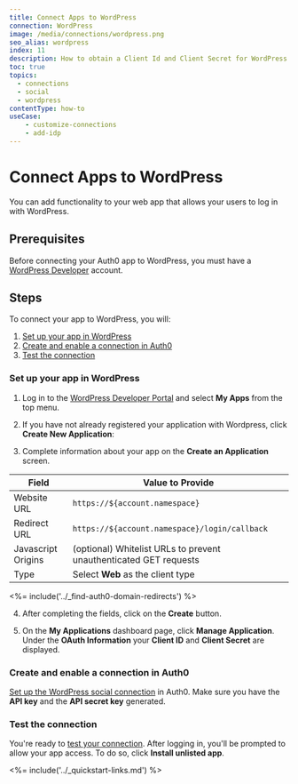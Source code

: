 ```yaml
---
title: Connect Apps to WordPress
connection: WordPress
image: /media/connections/wordpress.png
seo_alias: wordpress
index: 11
description: How to obtain a Client Id and Client Secret for WordPress
toc: true
topics:
  - connections
  - social
  - wordpress
contentType: how-to
useCase:
    - customize-connections
    - add-idp
---
```


# Connect Apps to WordPress

You can add functionality to your web app that allows your users to log in with WordPress. 

## Prerequisites

Before connecting your Auth0 app to WordPress, you must have a [WordPress Developer](http://developer.wordpress.com/) account.

## Steps

To connect your app to WordPress, you will:

1. [Set up your app in WordPress](#set-up-your-app-in-wordpress)
2. [Create and enable a connection in Auth0](#create-and-enable-a-connection-in-auth0)
3. [Test the connection](#test-the-connection)

### Set up your app in WordPress

1. Log in to the [WordPress Developer Portal](http://developer.wordpress.com/) and select **My Apps** from the top menu.

2. If you have not already registered your application with Wordpress, click **Create New Application**:

3. Complete information about your app on the **Create an Application** screen.

| Field | Value to Provide |
| - | - |
| Website URL | `https://${account.namespace}` |
| Redirect URL | `https://${account.namespace}/login/callback` |
|Javascript Origins | (optional) Whitelist URLs to prevent unauthenticated GET requests|
|Type | Select **Web** as the client type|

<%= include('../_find-auth0-domain-redirects') %>

4. After completing the fields, click on the **Create** button.

5. On the **My Applications** dashboard page, click **Manage Application**. Under the **OAuth Information** your **Client ID** and **Client Secret** are displayed.

### Create and enable a connection in Auth0

[Set up the WordPress social connection](/dashboard/guides/connections/set-up-connections-social) in Auth0. Make sure you have the **API key** and the **API secret key** generated.

### Test the connection

You're ready to [test your connection](/dashboard/guides/connections/test-connections-social). After logging in, you'll be prompted to allow your app access. To do so, click **Install unlisted app**.

<%= include('../_quickstart-links.md') %>
